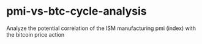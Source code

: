 # pmi-vs-btc-cycle-analysis
Analyze the potential correlation of the ISM manufacturing pmi (index) with the bitcoin price action
